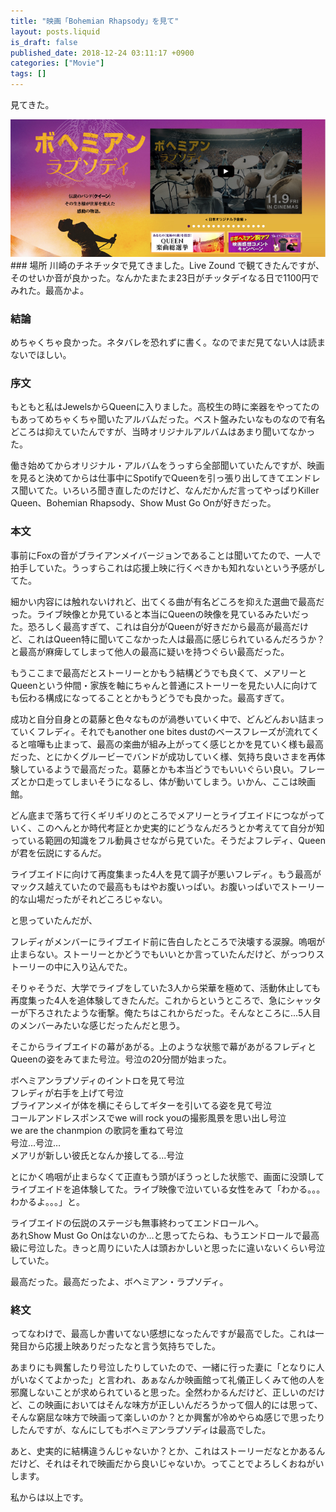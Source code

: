 ```yaml
---
title: "映画「Bohemian Rhapsody」を見て"
layout: posts.liquid
is_draft: false
published_date: 2018-12-24 03:11:17 +0900
categories: ["Movie"]
tags: []
---
```


見てきた。

 ![](/public/images/2019/01/3ea5a-1WUaOs62YknHhXr1grPTVfQ.png)### 場所
川崎のチネチッタで見てきました。Live Zound で観てきたんですが、そのせいか音が良かった。なんかたまたま23日がチッタデイなる日で1100円でみれた。最高かよ。

### 結論
めちゃくちゃ良かった。ネタバレを恐れずに書く。なのでまだ見てない人は読まないでほしい。

### 序文
もともと私はJewelsからQueenに入りました。高校生の時に楽器をやってたのもあってめちゃくちゃ聞いたアルバムだった。ベスト盤みたいなものなので有名どころは抑えていたんですが、当時オリジナルアルバムはあまり聞いてなかった。

働き始めてからオリジナル・アルバムをうっすら全部聞いていたんですが、映画を見ると決めてからは仕事中にSpotifyでQueenを引っ張り出してきてエンドレス聞いてた。いろいろ聞き直したのだけど、なんだかんだ言ってやっぱりKiller Queen、Bohemian Rhapsody、Show Must Go Onが好きだった。

### 本文
事前にFoxの音がブライアンメイバージョンであることは聞いてたので、一人で拍手していた。うっすらこれは応援上映に行くべきかも知れないという予感がしてた。

細かい内容には触れないけれど、出てくる曲が有名どころを抑えた選曲で最高だった。ライブ映像とか見ていると本当にQueenの映像を見ているみたいだった。恐ろしく最高すぎて、これは自分がQueenが好きだから最高が最高だけど、これはQueen特に聞いてこなかった人は最高に感じられているんだろうか？と最高が麻痺してしまって他人の最高に疑いを持つぐらい最高だった。

もうここまで最高だとストーリーとかもう結構どうでも良くて、メアリーとQueenという仲間・家族を軸にちゃんと普通にストーリーを見たい人に向けても伝わる構成になってることとかもうどうでも良かった。最高すぎて。

成功と自分自身との葛藤と色々なものが渦巻いていく中で、どんどんおい詰まっていくフレディ。それでもanother one bites dustのベースフレーズが流れてくると喧嘩も止まって、最高の楽曲が組み上がってく感じとかを見ていく様も最高だった、とにかくグルービーでバンドが成功していく様、気持ち良いさまを再体験しているようで最高だった。葛藤とかも本当どうでもいいぐらい良い。フレーズとか口走ってしまいそうになるし、体が動いてしまう。いかん、ここは映画館。

どん底まで落ちて行くギリギリのところでメアリーとライブエイドにつながっていく、このへんとか時代考証とか史実的にどうなんだろうとか考えてて自分が知っている範囲の知識をフル動員させながら見ていた。そうだよフレディ、Queenが君を伝説にするんだ。

ライブエイドに向けて再度集まった4人を見て調子が悪いフレディ。もう最高がマックス越えていたので最高ももはやお腹いっぱい。お腹いっぱいでストーリー的な山場だったがそれどころじゃない。

と思っていたんだが、

フレディがメンバーにライブエイド前に告白したところで決壊する涙腺。嗚咽が止まらない。ストーリーとかどうでもいいとか言っていたんだけど、がっつりストーリーの中に入り込んでた。

そりゃそうだ、大学でライブをしていた3人から栄華を極めて、活動休止しても再度集った4人を追体験してきたんだ。これからというところで、急にシャッターが下ろされたような衝撃。俺たちはこれからだった。そんなところに...5人目のメンバーみたいな感じだったんだと思う。

そこからライブエイドの幕があがる。上のような状態で幕があがるフレディとQueenの姿をみてまた号泣。号泣の20分間が始まった。

ボヘミアンラプソディのイントロを見て号泣  
フレディが右手を上げて号泣  
ブライアンメイが体を横にそらしてギターを引いてる姿を見て号泣  
コールアンドレスポンスでwe will rock youの撮影風景を思い出し号泣  
we are the chanmpion の歌詞を重ねて号泣  
号泣…号泣…  
メアリが新しい彼氏となんか接してる...号泣

とにかく嗚咽が止まらなくて正直もう頭がぼうっとした状態で、画面に没頭してライブエイドを追体験してた。ライブ映像で泣いている女性をみて「わかる。。。わかるよ。。。」と。

ライブエイドの伝説のステージも無事終わってエンドロールへ。  
あれShow Must Go Onはないのか...と思ってたらね、もうエンドロールで最高級に号泣した。きっと周りにいた人は頭おかしいと思ったに違いないくらい号泣していた。

最高だった。最高だったよ、ボヘミアン・ラプソディ。

### 終文
ってなわけで、最高しか書いてない感想になったんですが最高でした。これは一発目から応援上映ありだったなと言う気持ちでした。

あまりにも興奮したり号泣したりしていたので、一緒に行った妻に「となりに人がいなくてよかった」と言われ、あぁなんか映画館って礼儀正しくみて他の人を邪魔しないことが求められていると思った。全然わかるんだけど、正しいのだけど、この映画においてはそんな味方が正しいんだろうかって個人的には思って、そんな窮屈な味方で映画って楽しいのか？とか興奮が冷めやらぬ感じで思ったりしたんですが、なんにしてもボヘミアンラプソディは最高でした。

あと、史実的に結構違うんじゃないか？とか、これはストーリーだなとかあるんだけど、それはそれで映画だから良いじゃないか。ってことでよろしくおねがいします。

私からは以上です。


